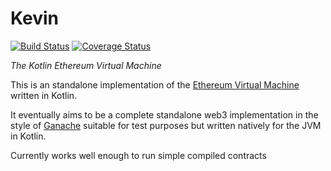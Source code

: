 # Kevin

[![Build Status](https://travis-ci.org/wjsrobertson/kevin.svg?branch=master)](https://travis-ci.org/wjsrobertson/kevin)
[![Coverage Status](https://codecov.io/gh/wjsrobertson/kevin/branch/master/graph/badge.svg)](https://codecov.io/gh/wjsrobertson/kevin)

*The Kotlin Ethereum Virtual Machine*

This is an standalone implementation of the [Ethereum Virtual Machine](https://www.ethereum.org/) written in Kotlin.

It eventually aims to be a complete standalone web3 implementation in the style of [Ganache](https://www.trufflesuite.com/ganache) suitable for test purposes but written natively for the JVM in Kotlin.

Currently works well enough to run simple compiled contracts

